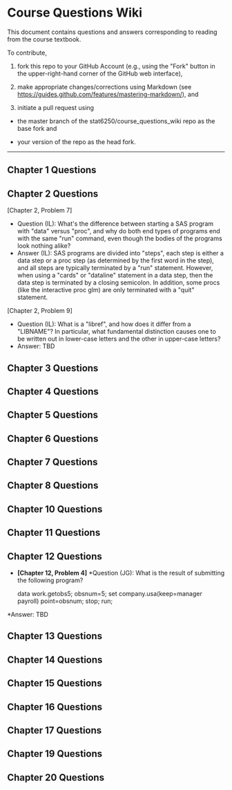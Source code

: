 # Course Questions Wiki

This document contains questions and answers corresponding to reading from the course textbook.

To contribute,

1. fork this repo to your GitHub Account (e.g., using the "Fork" button in the upper-right-hand corner of the GitHub web interface),

2. make appropriate changes/corrections using Markdown (see https://guides.github.com/features/mastering-markdown/), and

3. initiate a pull request using

- the master branch of the stat6250/course_questions_wiki repo as the base fork and

- your version of the repo as the head fork.

********************************************************************************

## Chapter 1 Questions


## Chapter 2 Questions

[Chapter 2, Problem 7]
- Question (IL): What's the difference between starting a SAS program with "data" versus "proc", and why do both end types of programs end with the same "run" command, even though the bodies of the programs look nothing alike?
- Answer (IL): SAS programs are divided into "steps", each step is either a data step or a proc step (as determined by the first word in the step), and all steps are typically terminated by a "run" statement. However, when using a "cards" or "dataline" statement in a data step, then the data step is terminated by a closing semicolon. In addition, some procs (like the interactive proc glm) are only terminated with a "quit" statement.

[Chapter 2, Problem 9]
- Question (IL): What is a "libref", and how does it differ from a "LIBNAME"?  In particular, what fundamental distinction causes one to be written out in lower-case letters and the other in upper-case letters?
- Answer: TBD

## Chapter 3 Questions


## Chapter 4 Questions


## Chapter 5 Questions


## Chapter 6 Questions


## Chapter 7 Questions


## Chapter 8 Questions


## Chapter 10 Questions


## Chapter 11 Questions


## Chapter 12 Questions

* **[Chapter 12, Problem 4]**
 *Question (JG): What is the result of submitting the following program?
 
    data work.getobs5;
        obsnum=5;
        set company.usa(keep=manager payroll) point=obsnum;
        stop;
    run;

 *Answer: TBD

## Chapter 13 Questions


## Chapter 14 Questions


## Chapter 15 Questions


## Chapter 16 Questions


## Chapter 17 Questions


## Chapter 19 Questions


## Chapter 20 Questions
